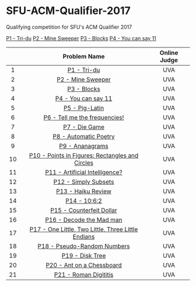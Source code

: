 # SFU-ACM-Qualifier-2017
Qualifying competition for SFU's ACM Qualifier 2017

<a href="https://uva.onlinejudge.org/index.php?option=onlinejudge&amp;page=show_problem&amp;problem=4831" target="_blank">P1 - Tri-du</a>
<a href="https://uva.onlinejudge.org/index.php?option=onlinejudge&amp;page=show_problem&amp;problem=1220" target="_blank">P2 - Mine Sweeper</a>
<a href="https://uva.onlinejudge.org/index.php?option=onlinejudge&amp;page=show_problem&amp;problem=1306" target="_blank">P3 - Blocks</a>
<a href="https://uva.onlinejudge.org/index.php?option=onlinejudge&amp;page=show_problem&amp;problem=1870" target="_blank">P4 - You can say 11</a>


<table cellspacing="1" class="tablesorter" style="text-align: center;vertical-align:middle;">
<thead>
<tr>
<th></th>
<th>Problem Name</th>
<th>Online Judge</th>
</tr>
</thead>
<tbody>
<tr class="acc">
<td style="vertical-align:middle">1</td>
<td style="vertical-align:middle"><a href="https://uva.onlinejudge.org/index.php?option=onlinejudge&amp;page=show_problem&amp;problem=4831" target="_blank">P1 - Tri-du</a></td>
<td style="vertical-align:middle">UVA</td>
</tr>
<tr class="acc">
<td style="vertical-align:middle">2</td>
<td style="vertical-align:middle"><a href="https://uva.onlinejudge.org/index.php?option=onlinejudge&amp;page=show_problem&amp;problem=1220" target="_blank">P2 - Mine Sweeper</a></td>
<td style="vertical-align:middle">UVA</td>
</tr>
<tr class="acc">
<td style="vertical-align:middle">3</td>
<td style="vertical-align:middle"><a href="https://uva.onlinejudge.org/index.php?option=onlinejudge&amp;page=show_problem&amp;problem=1306" target="_blank">P3 - Blocks</a></td>
<td style="vertical-align:middle">UVA</td>
</tr>
<tr class="acc">
<td style="vertical-align:middle">4</td>
<td style="vertical-align:middle"><a href="https://uva.onlinejudge.org/index.php?option=onlinejudge&amp;page=show_problem&amp;problem=1870" target="_blank">P4 - You can say 11</a></td>
<td style="vertical-align:middle">UVA</td>
</tr>
<tr class="acc">
<td style="vertical-align:middle">5</td>
<td style="vertical-align:middle"><a href="https://uva.onlinejudge.org/index.php?option=onlinejudge&amp;page=show_problem&amp;problem=433" target="_blank">P5 - Pig-Latin</a></td>
<td style="vertical-align:middle">UVA</td>
</tr>
<tr class="acc">
<td style="vertical-align:middle">6</td>
<td style="vertical-align:middle"><a href="https://uva.onlinejudge.org/index.php?option=onlinejudge&amp;page=show_problem&amp;problem=1003" target="_blank">P6 - Tell me the frequencies!</a></td>
<td style="vertical-align:middle">UVA</td>
</tr>
<tr class="acc">
<td style="vertical-align:middle">7</td>
<td style="vertical-align:middle"><a href="https://uva.onlinejudge.org/index.php?option=onlinejudge&amp;page=show_problem&amp;problem=1350" target="_blank">P7 - Die Game</a></td>
<td style="vertical-align:middle">UVA</td>
</tr>
<tr class="acc">
<td style="vertical-align:middle">8</td>
<td style="vertical-align:middle"><a href="https://uva.onlinejudge.org/index.php?option=onlinejudge&amp;page=show_problem&amp;problem=1302" target="_blank">P8 - Automatic Poetry</a></td>
<td style="vertical-align:middle">UVA</td>
</tr>
<tr class="acc">
<td style="vertical-align:middle">9</td>
<td style="vertical-align:middle"><a href="https://uva.onlinejudge.org/index.php?option=onlinejudge&amp;page=show_problem&amp;problem=92" target="_blank">P9 - Ananagrams</a></td>
<td style="vertical-align:middle">UVA</td>
</tr>
<tr class="acc">
<td style="vertical-align:middle">10</td>
<td style="vertical-align:middle"><a href="https://uva.onlinejudge.org/index.php?option=onlinejudge&amp;page=show_problem&amp;problem=418" target="_blank">P10 - Points in Figures: Rectangles and Circles</a></td>
<td style="vertical-align:middle">UVA</td>
</tr>
<tr class="acc">
<td style="vertical-align:middle">11</td>
<td style="vertical-align:middle"><a href="https://uva.onlinejudge.org/index.php?option=onlinejudge&amp;page=show_problem&amp;problem=478" target="_blank">P11 - Artificial Intelligence?</a></td>
<td style="vertical-align:middle">UVA</td>
</tr>
<tr class="acc">
<td style="vertical-align:middle">12</td>
<td style="vertical-align:middle"><a href="https://uva.onlinejudge.org/index.php?option=onlinejudge&amp;page=show_problem&amp;problem=437" target="_blank">P12 - Simply Subsets</a></td>
<td style="vertical-align:middle">UVA</td>
</tr>
<tr class="acc">
<td style="vertical-align:middle">13</td>
<td style="vertical-align:middle"><a href="https://uva.onlinejudge.org/index.php?option=onlinejudge&amp;page=show_problem&amp;problem=517" target="_blank">P13 - Haiku Review</a></td>
<td style="vertical-align:middle">UVA</td>
</tr>
<tr class="acc">
<td style="vertical-align:middle">14</td>
<td style="vertical-align:middle"><a href="https://uva.onlinejudge.org/index.php?option=onlinejudge&amp;page=show_problem&amp;problem=4023" target="_blank">P14 - 10:6:2</a></td>
<td style="vertical-align:middle">UVA</td>
</tr>
<tr class="acc">
<td style="vertical-align:middle">15</td>
<td style="vertical-align:middle"><a href="https://uva.onlinejudge.org/index.php?option=onlinejudge&amp;page=show_problem&amp;problem=549" target="_blank">P15 - Counterfeit Dollar</a></td>
<td style="vertical-align:middle">UVA</td>
</tr>
<tr class="acc">
<td style="vertical-align:middle">16</td>
<td style="vertical-align:middle"><a href="https://uva.onlinejudge.org/index.php?option=onlinejudge&amp;page=show_problem&amp;problem=1163" target="_blank">P16 - Decode the Mad man</a></td>
<td style="vertical-align:middle">UVA</td>
</tr>
<tr class="odd">
<td style="vertical-align:middle">17</td>
<td style="vertical-align:middle"><a href="https://uva.onlinejudge.org/index.php?option=onlinejudge&amp;page=show_problem&amp;problem=535" target="_blank">P17 - One Little, Two Little, Three Little Endians</a></td>
<td style="vertical-align:middle">UVA</td>
</tr>
<tr>
<td style="vertical-align:middle">18</td>
<td style="vertical-align:middle"><a href="https://uva.onlinejudge.org/index.php?option=onlinejudge&amp;page=show_problem&amp;problem=286" target="_blank">P18 - Pseudo-Random Numbers</a></td>
<td style="vertical-align:middle">UVA</td>
</tr>
<tr class="odd">
<td style="vertical-align:middle">19</td>
<td style="vertical-align:middle"><a href="https://uva.onlinejudge.org/index.php?option=onlinejudge&amp;page=show_problem&amp;problem=4331" target="_blank">P19 - Disk Tree</a></td>
<td style="vertical-align:middle">UVA</td>
</tr>
<tr>
<td style="vertical-align:middle">20</td>
<td style="vertical-align:middle"><a href="https://uva.onlinejudge.org/index.php?option=onlinejudge&amp;page=show_problem&amp;problem=1102" target="_blank">P20 - Ant on a Chessboard</a></td>
<td style="vertical-align:middle">UVA</td>
</tr>
<tr class="odd">
<td style="vertical-align:middle">21</td>
<td style="vertical-align:middle"><a href="https://uva.onlinejudge.org/index.php?option=onlinejudge&amp;page=show_problem&amp;problem=280" target="_blank">P21 - Roman Digititis</a></td>
<td style="vertical-align:middle">UVA</td>
</tr>
</tbody>
</table>
